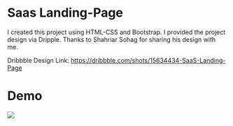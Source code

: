 # Saas Landing-Page

I created this project using HTML-CSS and Bootstrap. I provided the project design via Dripple. 
Thanks to Shahriar Sohag for sharing his design with me.

Dribbble Design Link: https://dribbble.com/shots/15634434-SaaS-Landing-Page

# Demo

![](img/Saas-Landing-Page.gif)
